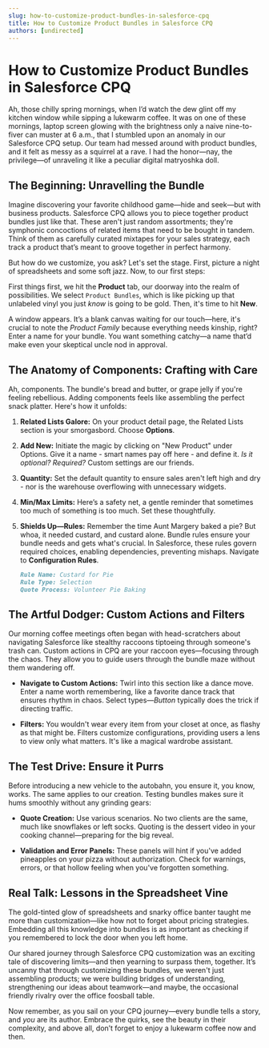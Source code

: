 ```yaml
---
slug: how-to-customize-product-bundles-in-salesforce-cpq
title: How to Customize Product Bundles in Salesforce CPQ
authors: [undirected]
---
```



# How to Customize Product Bundles in Salesforce CPQ

Ah, those chilly spring mornings, when I’d watch the dew glint off my kitchen window while sipping a lukewarm coffee. It was on one of these mornings, laptop screen glowing with the brightness only a naive nine-to-fiver can muster at 6 a.m., that I stumbled upon an anomaly in our Salesforce CPQ setup. Our team had messed around with product bundles, and it felt as messy as a squirrel at a rave. I had the honor—nay, the privilege—of unraveling it like a peculiar digital matryoshka doll. 

## The Beginning: Unravelling the Bundle

Imagine discovering your favorite childhood game—hide and seek—but with business products. Salesforce CPQ allows you to piece together product bundles just like that. These aren't just random assortments; they're symphonic concoctions of related items that need to be bought in tandem. Think of them as carefully curated mixtapes for your sales strategy, each track a product that’s meant to groove together in perfect harmony.

But how do we customize, you ask? Let's set the stage. First, picture a night of spreadsheets and some soft jazz. Now, to our first steps:

First things first, we hit the **Product** tab, our doorway into the realm of possibilities. We select `Product Bundles`, which is like picking up that unlabeled vinyl you just *know* is going to be gold. Then, it's time to hit **New**.

A window appears. It’s a blank canvas waiting for our touch—here, it's crucial to note the *Product Family* because everything needs kinship, right? Enter a name for your bundle. You want something catchy—a name that’d make even your skeptical uncle nod in approval.

## The Anatomy of Components: Crafting with Care

Ah, components. The bundle's bread and butter, or grape jelly if you're feeling rebellious. Adding components feels like assembling the perfect snack platter. Here's how it unfolds:

1. **Related Lists Galore:** On your product detail page, the Related Lists section is your smorgasbord. Choose **Options**.

2. **Add New:** Initiate the magic by clicking on "New Product" under Options. Give it a name - smart names pay off here - and define it. *Is it optional? Required?* Custom settings are our friends.

3. **Quantity:** Set the default quantity to ensure sales aren't left high and dry - nor is the warehouse overflowing with unnecessary widgets.

4. **Min/Max Limits:** Here’s a safety net, a gentle reminder that sometimes too much of something is too much. Set these thoughtfully.

5. **Shields Up—Rules:** Remember the time Aunt Margery baked a pie? But whoa, it needed custard, and custard alone. Bundle rules ensure your bundle needs and gets what's crucial. In Salesforce, these rules govern required choices, enabling dependencies, preventing mishaps. Navigate to **Configuration Rules**.

   ```markdown
   Rule Name: Custard for Pie
   Rule Type: Selection
   Quote Process: Volunteer Pie Baking
   ```
   
## The Artful Dodger: Custom Actions and Filters

Our morning coffee meetings often began with head-scratchers about navigating Salesforce like stealthy raccoons tiptoeing through someone's trash can. Custom actions in CPQ are your raccoon eyes—focusing through the chaos. They allow you to guide users through the bundle maze without them wandering off.

- **Navigate to Custom Actions:** Twirl into this section like a dance move. Enter a name worth remembering, like a favorite dance track that ensures rhythm in chaos. Select types—*Button* typically does the trick if directing traffic.

- **Filters:** You wouldn't wear every item from your closet at once, as flashy as that might be. Filters customize configurations, providing users a lens to view only what matters. It's like a magical wardrobe assistant.

## The Test Drive: Ensure it Purrs

Before introducing a new vehicle to the autobahn, you ensure it, you know, works. The same applies to our creation. Testing bundles makes sure it hums smoothly without any grinding gears:

- **Quote Creation:** Use various scenarios. No two clients are the same, much like snowflakes or left socks. Quoting is the dessert video in your cooking channel—preparing for the big reveal. 

- **Validation and Error Panels:** These panels will hint if you've added pineapples on your pizza without authorization. Check for warnings, errors, or that hollow feeling when you've forgotten something.

## Real Talk: Lessons in the Spreadsheet Vine

The gold-tinted glow of spreadsheets and snarky office banter taught me more than customization—like how not to forget about pricing strategies. Embedding all this knowledge into bundles is as important as checking if you remembered to lock the door when you left home. 

Our shared journey through Salesforce CPQ customization was an exciting tale of discovering limits—and then yearning to surpass them, together. It’s uncanny that through customizing these bundles, we weren't just assembling products; we were building bridges of understanding, strengthening our ideas about teamwork—and maybe, the occasional friendly rivalry over the office foosball table.

Now remember, as you sail on your CPQ journey—every bundle tells a story, and *you* are its author. Embrace the quirks, see the beauty in their complexity, and above all, don’t forget to enjoy a lukewarm coffee now and then.